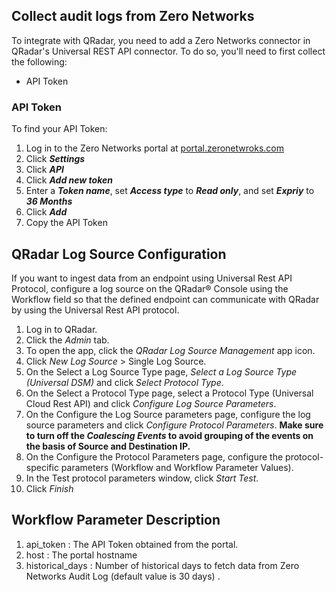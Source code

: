 ## Collect audit logs from Zero Networks

To integrate with QRadar, you need to add a Zero Networks connector in QRadar's Universal REST API connector. To do so, you'll need to first collect the following:
* API Token


### API Token
To find your API Token:
1. Log in to the Zero Networks portal at [portal.zeronetwroks.com](https://portal.zeronetworks.com)
2. Click ***Settings***
3. Click ***API***
4. Click ***Add new token***
5. Enter a ***Token name***, set ***Access type*** to ***Read only***, and set ***Expriy*** to ***36 Months***
5. Click ***Add***
6. Copy the API Token

## QRadar Log Source Configuration

If you want to ingest data from an endpoint using Universal Rest API Protocol, configure a log source on the QRadar® Console using the Workflow field so that the defined endpoint can communicate with QRadar by using the Universal Rest API protocol.

1. Log in to QRadar.
2. Click the _Admin_ tab.
3. To open the app, click the _QRadar Log Source Management_ app icon.
4. Click _New Log Source_ > Single Log Source.
5. On the Select a Log Source Type page, _Select a Log Source Type (Universal DSM)_ and click _Select Protocol Type_.
6. On the Select a Protocol Type page, select a Protocol Type (Universal Cloud Rest API) and click _Configure Log Source Parameters_.
7. On the Configure the Log Source parameters page, configure the log source parameters and click _Configure Protocol
Parameters_.
**Make sure to turn off the _Coalescing Events_ to avoid grouping of the events on the basis of Source and Destination IP.**
8. On the Configure the Protocol Parameters page, configure the protocol-specific parameters (Workflow and Workflow
Parameter Values). 
9. In the Test protocol parameters window, click _Start Test_.
10. Click _Finish_


## Workflow Parameter Description
1. api_token : The API Token obtained from the portal.
2. host : The portal hostname
3. historical_days : Number of historical days to fetch data from Zero Networks Audit Log (default value is 30 days) .